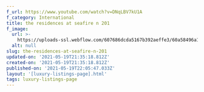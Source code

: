 ```yaml
---
f_url: https://www.youtube.com/watch?v=DNqLBV7kU1A
f_category: International
title: the residences at seafire n 201
f_image:
  url: >-
    https://uploads-ssl.webflow.com/607686dcda5167b392aeffe3/60a58496a1a7d75a2e14bdd8_06.jpeg
  alt: null
slug: the-residences-at-seafire-n-201
updated-on: '2021-05-19T21:35:18.812Z'
created-on: '2021-05-19T21:35:18.812Z'
published-on: '2021-05-19T22:05:47.033Z'
layout: '[luxury-listings-page].html'
tags: luxury-listings-page
---
```



